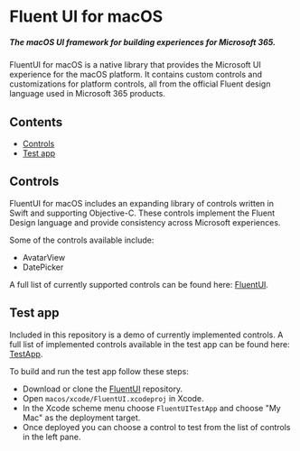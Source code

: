 # Fluent UI for macOS

##### The macOS UI framework for building experiences for Microsoft 365.

FluentUI for macOS is a native library that provides the Microsoft UI experience for the macOS platform. It contains custom controls and customizations for platform controls, all from the official Fluent design language used in Microsoft 365 products.

## Contents

- [Controls](#controls)
- [Test app](#test-app)

## Controls

FluentUI for macOS includes an expanding library of controls written in Swift and supporting Objective-C. These controls implement the Fluent Design language and provide consistency across Microsoft experiences.

Some of the controls available include:
- AvatarView
- DatePicker

A full list of currently supported controls can be found here: [FluentUI](FluentUI).

## Test app

Included in this repository is a demo of currently implemented controls. A full list of implemented controls available in the test app can be found here:  [TestApp](FluentUI.Demo/FluentUI.Demo/Demos).

To build and run the test app follow these steps:
- Download or clone the [FluentUI](https://github.com/microsoft/fluentui-apple) repository.
- Open `macos/xcode/FluentUI.xcodeproj` in Xcode.
- In the Xcode scheme menu choose `FluentUITestApp` and choose "My Mac" as the deployment target.
- Once deployed you can choose a control to test from the list of controls in the left pane.
